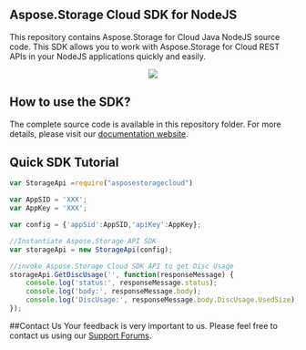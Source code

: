 ## Aspose.Storage Cloud SDK for NodeJS

This repository contains Aspose.Storage for Cloud Java NodeJS source code. This SDK allows you to work with Aspose.Storage for Cloud REST APIs in your NodeJS applications quickly and easily.
<p align="center">
  <a title="Download complete Aspose.Tasks for Cloud source code" href="https://github.com/asposetasks/Aspose_tasks_Cloud/archive/master.zip">
	<img src="https://raw.github.com/AsposeExamples/java-examples-dashboard/master/images/downloadZip-Button-Large.png" />
  </a>
</p>

## How to use the SDK?
The complete source code is available in this repository folder. For more details, please visit our [documentation website](http://docs.aspose.cloud/).



## Quick SDK Tutorial
```javascript
var StorageApi =require("asposestoragecloud")

var AppSID = 'XXX';
var AppKey = 'XXX';

var config = {'appSid':AppSID,'apiKey':AppKey};

//Instantiate Aspose.Storage API SDK
var storageApi = new StorageApi(config);

//invoke Aspose.Storage Cloud SDK API to get Disc Usage
storageApi.GetDiscUsage('', function(responseMessage) {
	console.log('status:', responseMessage.status);
	console.log('body:', responseMessage.body);
	console.log('DiscUsage:', responseMessage.body.DiscUsage.UsedSize);	
});
```

##Contact Us
Your feedback is very important to us. Please feel free to contact us using our [Support Forums](http://forum.aspose.cloud/).
